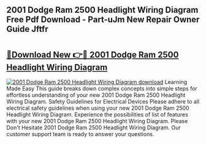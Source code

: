 ## 2001 Dodge Ram 2500 Headlight Wiring Diagram Free Pdf Download - Part-uJm New Repair Owner Guide Jftfr

# <h2><a href="http://dfsyl1.blite.top/?on=2001+Dodge+Ram+2500+Headlight+Wiring+Diagram">🔗Download New 👉🔴 2001 Dodge Ram 2500 Headlight Wiring Diagram</a></h2>

[![2001 Dodge Ram 2500 Headlight Wiring Diagram download](https://i.imgur.com/lujVjoI.png)](http://dfsyl1.blite.top/?on=2001+Dodge+Ram+2500+Headlight+Wiring+Diagram)
Learning Made Easy This guide breaks down complex concepts into simple steps for effortless understanding of your new 2001 Dodge Ram 2500 Headlight Wiring Diagram. Safety Guidelines for Electrical Devices Please adhere to all electrical safety guidelines when using your new 2001 Dodge Ram 2500 Headlight Wiring Diagram. Experience the possibilities of list of features with your new 2001 Dodge Ram 2500 Headlight Wiring Diagram. Please Don't Hesitate 2001 Dodge Ram 2500 Headlight Wiring Diagram. Our customer support team is ready to answer your questions.
